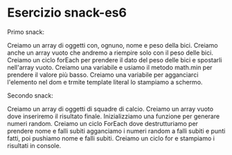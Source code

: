 # Esercizio snack-es6

Primo snack:

Creiamo un array di oggetti con, ognuno, nome e peso della bici.
Creiamo anche un array vuoto che andremo a riempire solo con il peso delle bici.
Creiamo un ciclo forEach per prendere il dato del peso delle bici e spostarli nell'array vuoto.
Creiamo una variabile e usiamo il metodo math.min per prendere il valore più basso.
Creiamo una variabile per agganciarci l'elemento nel dom e trmite template literal lo stampiamo a schermo.

Secondo snack:

Creiamo un array di oggetti di squadre di calcio.
Creiamo un array vuoto dove inseriremo il risultato finale.
Inizializziamo una funzione per generare numeri random.
Creiamo un ciclo ForEach dove destrutturiamo per prendere nome e falli subiti agganciamo i numeri random a falli subiti e punti fatti, poi pushiamo nome e falli subiti.
Creiamo un ciclo for e stampiamo i risultati in console.